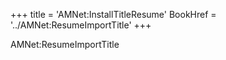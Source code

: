 +++
title = 'AMNet:InstallTitleResume'
BookHref = '../AMNet:ResumeImportTitle'
+++

AMNet:ResumeImportTitle
